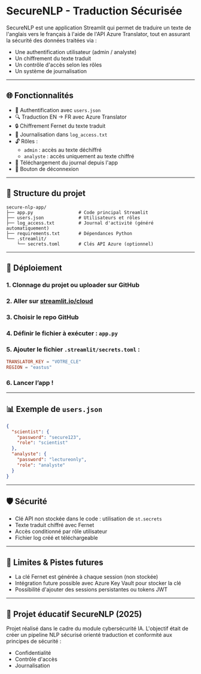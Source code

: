 # SecureNLP - Traduction Sécurisée

SecureNLP est une application Streamlit qui permet de traduire un texte de l'anglais vers le français à l'aide de l'API Azure Translator, tout en assurant la sécurité des données traitées via :
- Une authentification utilisateur (admin / analyste)
- Un chiffrement du texte traduit
- Un contrôle d'accès selon les rôles
- Un système de journalisation

---

## 🌐 Fonctionnalités

- 🔑 Authentification avec `users.json`
- 🔍 Traduction EN → FR avec Azure Translator
- 🔒 Chiffrement Fernet du texte traduit
- 📃 Journalisation dans `log_access.txt`
- 🔓 Rôles :
  - `admin` : accès au texte déchiffré
  - `analyste` : accès uniquement au texte chiffré
- 📄 Téléchargement du journal depuis l'app
- 🔐 Bouton de déconnexion

---

## 📁 Structure du projet

```
secure-nlp-app/
├── app.py                 # Code principal Streamlit
├── users.json             # Utilisateurs et rôles
├── log_access.txt         # Journal d'activité (généré automatiquement)
├── requirements.txt       # Dépendances Python
└── .streamlit/
    └── secrets.toml       # Clés API Azure (optionnel)
```

---

## 🚀 Déploiement

### 1. Clonnage du projet ou uploader sur GitHub
### 2. Aller sur [streamlit.io/cloud](https://streamlit.io/cloud)
### 3. Choisir le repo GitHub
### 4. Définir le fichier à exécuter : `app.py`

### 5. Ajouter le fichier `.streamlit/secrets.toml` :
```toml
TRANSLATOR_KEY = "VOTRE_CLE"
REGION = "eastus"
```

### 6. Lancer l’app !

---

## 📊 Exemple de `users.json`
```json
{
  "scientist": {
    "password": "secure123",
    "role": "scientist"
  },
  "analyste": {
    "password": "lectureonly",
    "role": "analyste"
  }
}
```

---

## 🛡️ Sécurité

- Clé API non stockée dans le code : utilisation de `st.secrets`
- Texte traduit chiffré avec Fernet
- Accès conditionné par rôle utilisateur
- Fichier log créé et téléchargeable

---

## 🚫 Limites & Pistes futures

- La clé Fernet est générée à chaque session (non stockée)
- Intégration future possible avec Azure Key Vault pour stocker la clé
- Possibilité d'ajouter des sessions persistantes ou tokens JWT

---

## 📆 Projet éducatif SecureNLP (2025)
Projet réalisé dans le cadre du module cybersécurité IA. L'objectif était de créer un pipeline NLP sécurisé orienté traduction et conformité aux principes de sécurité :
- Confidentialité
- Contrôle d'accès
- Journalisation
